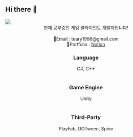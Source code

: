 ## Hi there 👋
<img src="https://capsule-render.vercel.app/api?type=waving&color=auto&height=250&section=header&text=Scho's%20Github&fontSize=60&fontColor=ffffff" />
<div align = "center">현재 공부중인 게임 클라이언트 개발자입니다!</div> &nbsp
<div align = "center"> 📧Email : teary1998@gmail.com </div>
<div align = "center"> 📰Portfolio : <a href = "https://fern-cacao-08d.notion.site/1a68660622e580919f2bd678b658b34d?pvs=74"> Notion </a></div> 

<h3 align="center">Language</h3>
<div align = "center">C#, C++</div> &nbsp

<h3 align = "center">Game Engine</h3>
<div align = "center"> Unity </div> &nbsp

<h3 align = "center">Third-Party</h3> 
<div align = "center">PlayFab, DOTween, Spine</div>

<!--
**snnose/snnose** is a ✨ _special_ ✨ repository because its `README.md` (this file) appears on your GitHub profile.

Here are some ideas to get you started:

- 🔭 I’m currently working on ...
- 🌱 I’m currently learning ...
- 👯 I’m looking to collaborate on ...
- 🤔 I’m looking for help with ...
- 💬 Ask me about ...
- 📫 How to reach me: ...
- 😄 Pronouns: ...
- ⚡ Fun fact: ...
-->
